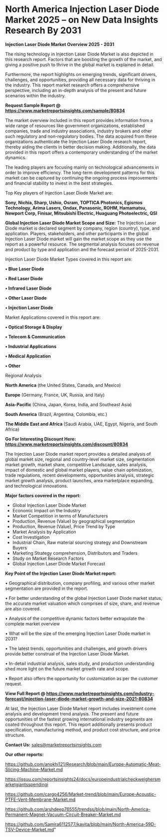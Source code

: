 # North America Injection Laser Diode Market 2025 – on New Data Insights Research By 2031

<Strong> Injection Laser Diode Market Overview 2025 - 2031</strong>

The rising technology in Injection Laser Diode Market is also depicted in this research report. Factors that are boosting the growth of the market, and giving a positive push to thrive in the global market is explained in detail.

Furthermore, the report highlights on emerging trends, significant drivers, challenges, and opportunities, providing all necessary data for thriving in the industry. This report market research offers a comprehensive perspective, including an in-depth analysis of the present and future scenarios within the industry.

<strong>Request Sample Report @ <a href=https://www.marketreportsinsights.com/sample/80834>https://www.marketreportsinsights.com/sample/80834</a></strong>

The market overview included in this report provides information from a wide range of resources like government organizations, established companies, trade and industry associations, industry brokers and other such regulatory and non-regulatory bodies. The data acquired from these organizations authenticate the Injection Laser Diode research report, thereby aiding the clients in better decision making. Additionally, the data provided in this report offers a contemporary understanding of the market dynamics.

The leading players are focusing mainly on technological advancements in order to improve efficiency. The long-term development patterns for this market can be captured by continuing the ongoing process improvements and financial stability to invest in the best strategies.

Top Key players of Injection Laser Diode Market are:

<strong>Sony, Nichia, Sharp, Ushio, Osram, TOPTICA Photonics, Egismos Technology, Arima Lasers, Ondax, Panasonic, ROHM, Hamamatsu, Newport Corp, Finisar, Mitsubishi Electric, Huaguang Photoelectric, QSI</strong>

<strong><b>Global Injection Laser Diode Market Scope and Size:</b></strong>
The Injection Laser Diode market is declared segment by company, region (country), type, and application. Players, stakeholders, and other participants in the global Injection Laser Diode market will gain the market scope as they use the report as a powerful resource. The segmental analysis focuses on revenue and product by type and application and the forecast period of 2025-2031.

Injection Laser Diode Market Types covered in this report are:

<strong>• Blue Laser Diode

• Red Laser Diode

• Infrared Laser Diode

• Other Laser Diode

• Injection Laser Diode</strong>

Market Applications covered in this report are:

<strong>• Optical Storage & Display

• Telecom & Communication

• Industrial Applications

• Medical Application

• Other</strong> 

Regional Analysis

<strong>North America</strong> (the United States, Canada, and Mexico)

<strong>Europe</strong> (Germany, France, UK, Russia, and Italy)

<strong>Asia-Pacific</strong> (China, Japan, Korea, India, and Southeast Asia)

<strong>South America</strong> (Brazil, Argentina, Colombia, etc.)

<strong>The Middle East and Africa</strong> (Saudi Arabia, UAE, Egypt, Nigeria, and South Africa)

<strong>Go For Interesting Discount Here: <a href=https://www.marketreportsinsights.com/discount/80834>https://www.marketreportsinsights.com/discount/80834</a></strong>

The Injection Laser Diode market report provides a detailed analysis of global market size, regional and country-level market size, segmentation market growth, market share, competitive Landscape, sales analysis, impact of domestic and global market players, value chain optimization, trade regulations, recent developments, opportunities analysis, strategic market growth analysis, product launches, area marketplace expanding, and technological innovations.

<strong><b>Major factors covered in the report:</b></strong>
<ul>
  <li>Global Injection Laser Diode Market </li>
  <li>Economic Impact on the Industry</li>
  <li>Market Competition in terms of Manufacturers</li>
  <li>Production, Revenue (Value) by geographical segmentation</li>
  <li>Production, Revenue (Value), Price Trend by Type</li>
  <li>Market Analysis by Application</li>
  <li>Cost Investigation</li>
  <li>Industrial Chain, Raw material sourcing strategy and Downstream Buyers</li>
  <li>Marketing Strategy comprehension, Distributors and Traders</li>
  <li>Study on Market Research Factors</li>
  <li>Global Injection Laser Diode Market Forecast</li>
</ul>

<strong><b>Key Point of the Injection Laser Diode Market report:</b></strong>

• Geographical distribution, company profiling, and various other market segmentation are provided in the report.

• For better understanding of the global Injection Laser Diode market status, the accurate market valuation which comprises of size, share, and revenue are also covered.

• Analysis of the competitive dynamic factors better extrapolate the complete market overview

• What will be the size of the emerging Injection Laser Diode market in 2031?

• The latest trends, opportunities and challenges, and growth drivers provide better construal of the Injection Laser Diode Market.

• In-detail industrial analysis, sales study, and production understanding shed more light on the future market growth rate and scope.

• Report also offers the opportunity for customization as per the customer request.

<strong><b>View Full Report @ <a href=https://www.marketreportsinsights.com/industry-forecast/injection-laser-diode-market-growth-and-size-2021-80834>https://www.marketreportsinsights.com/industry-forecast/injection-laser-diode-market-growth-and-size-2021-80834</a></b></strong>


At last, the Injection Laser Diode Market report includes investment come analysis and development trend analysis. The present and future opportunities of the fastest growing international industry segments are coated throughout this report. This report additionally presents product specification, manufacturing method, and product cost structure, and price structure.

<strong>Contact Us:</strong>
sales@marketreportsinsights.com

<strong>Our other reports:</strong>

<a href=https://github.com/anokhi121/Research/blob/main/Europe-Automatic-Meat-Slicing-Machine-Market.md>https://github.com/anokhi121/Research/blob/main/Europe-Automatic-Meat-Slicing-Machine-Market.md</a>

<a href=https://issuu.com/reportsinsights24/docs/europeindustrialcheckweighersmarketgiantsspendingi>https://issuu.com/reportsinsights24/docs/europeindustrialcheckweighersmarketgiantsspendingi</a>

<a href=https://github.com/cargo4256/Market-trend/blob/main/Europe-Acoustic-PTFE-Vent-Membrane-Market.md>https://github.com/cargo4256/Market-trend/blob/main/Europe-Acoustic-PTFE-Vent-Membrane-Market.md</a>

<a href=https://github.com/arshdeep76555/trendss/blob/main/North-America-Permanent-Magnet-Vacuum-Circuit-Breaker-Market.md>https://github.com/arshdeep76555/trendss/blob/main/North-America-Permanent-Magnet-Vacuum-Circuit-Breaker-Market.md</a>

<a href=https://github.com/Samira6112577/kavita/blob/main/North-America-59D-TSV-Device-Market.md>https://github.com/Samira6112577/kavita/blob/main/North-America-59D-TSV-Device-Market.md</a>"

